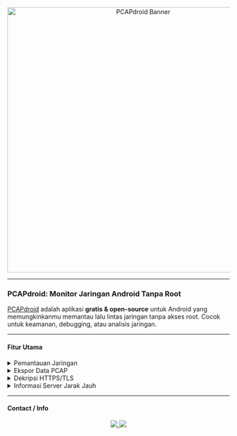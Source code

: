 <!-- Banner -->
<p align="center">
  <img src="https://a.top4top.io/p_352831nwt0.png" alt="PCAPdroid Banner" width="600"/>
</p>

---

### <i class="fas fa-network-wired"></i> PCAPdroid: Monitor Jaringan Android Tanpa Root

[PCAPdroid](https://f-droid.org/packages/com.emanuelef.remote_capture/) adalah aplikasi **gratis & open-source** untuk Android yang memungkinkanmu memantau lalu lintas jaringan tanpa akses root. Cocok untuk keamanan, debugging, atau analisis jaringan.  

---

#### <i class="fas fa-book-open"></i> Fitur Utama

<details>
<summary><i class="fas fa-mobile-alt"></i> Pemantauan Jaringan</summary>
👉 Melacak koneksi aplikasi dan sistem secara real-time.  
📌 Fungsi: Memantau aktivitas jaringan dan mendeteksi anomali.
</details>

<details>
<summary><i class="fas fa-file-export"></i> Ekspor Data PCAP</summary>
👉 Mengekspor file PCAP untuk analisis lebih lanjut di Wireshark.  
📌 Fungsi: Analisis lalu lintas jaringan secara profesional.
</details>

<details>
<summary><i class="fas fa-lock"></i> Dekripsi HTTPS/TLS</summary>
👉 Mendukung dekripsi lalu lintas HTTPS menggunakan SSLKEYLOGFILE.  
📌 Fungsi: Mempelajari konten data terenkripsi untuk debugging & analisis.
</details>

<details>
<summary><i class="fas fa-globe"></i> Informasi Server Jarak Jauh</summary>
👉 Menampilkan negara, ASN, dan info server lain secara offline.  
📌 Fungsi: Mengidentifikasi lokasi & pemilik server.
</details>

---

#### <i class="fas fa-phone"></i> Contact / Info

<p align="center">
  <a href="https://f-droid.org/packages/com.emanuelef.remote_capture/">
    <img src="https://img.shields.io/badge/Download-F-Droid-black?style=for-the-badge&logo=f-droid&logoColor=white" />
  </a>
  <a href="https://github.com/emangele/pcapdroid">
    <img src="https://img.shields.io/badge/GitHub-PCAPdroid-black?style=for-the-badge&logo=github&logoColor=white" />
  </a>
</p>
